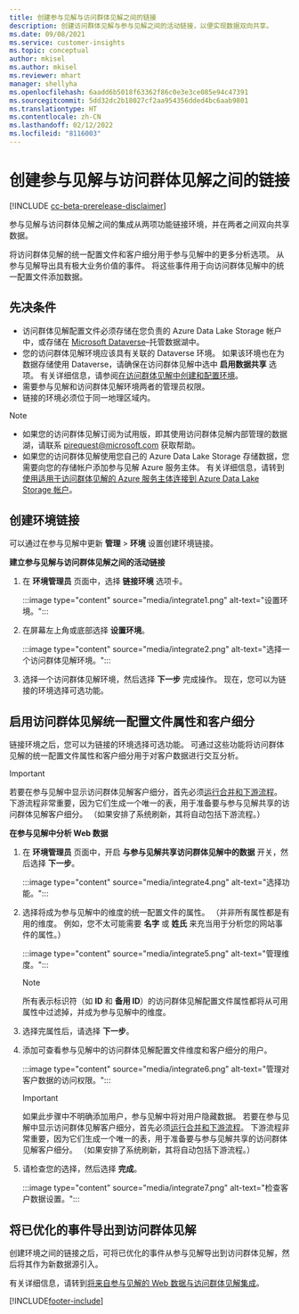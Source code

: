 ```yaml
---
title: 创建参与见解与访问群体见解之间的链接
description: 创建访问群体见解与参与见解之间的活动链接，以便实现数据双向共享。
ms.date: 09/08/2021
ms.service: customer-insights
ms.topic: conceptual
author: mkisel
ms.author: mkisel
ms.reviewer: mhart
manager: shellyha
ms.openlocfilehash: 6aadd6b5018f63362f86c0e3e3ce085e94c47391
ms.sourcegitcommit: 5dd32dc2b18027cf2aa954356dded4bc6aab9801
ms.translationtype: HT
ms.contentlocale: zh-CN
ms.lasthandoff: 02/12/2022
ms.locfileid: "8116003"
---
```

# <a name="create-a-link-between-audience-insights-and-engagement-insights"></a>创建参与见解与访问群体见解之间的链接

[!INCLUDE [cc-beta-prerelease-disclaimer](includes/cc-beta-prerelease-disclaimer.md)]

参与见解与访问群体见解之间的集成从两项功能链接环境，并在两者之间双向共享数据。

将访问群体见解的统一配置文件和客户细分用于参与见解中的更多分析选项。 从参与见解导出具有极大业务价值的事件。 将这些事件用于向访问群体见解中的统一配置文件添加数据。

## <a name="prerequisites"></a>先决条件

- 访问群体见解配置文件必须存储在您负责的 Azure Data Lake Storage 帐户中，或存储在 [Microsoft Dataverse](/powerapps/maker/data-platform/data-platform-intro)&ndash;托管数据湖中。 
- 您的访问群体见解环境应该具有关联的 Dataverse 环境。 如果该环境也在为数据存储使用 Dataverse，请确保在访问群体见解中选中 **启用数据共享** 选项。 有关详细信息，请参阅[在访问群体见解中创建和配置环境](../audience-insights/create-environment.md)。
- 需要参与见解和访问群体见解环境两者的管理员权限。
- 链接的环境必须位于同一地理区域内。

> [!NOTE]
> - 如果您的访问群体见解订阅为试用版，即其使用访问群体见解内部管理的数据湖，请联系 [pirequest@microsoft.com](mailto:pirequest@microsoft.com) 获取帮助。 
> - 如果您的访问群体见解使用您自己的 Azure Data Lake Storage 存储数据，您需要向您的存储帐户添加参与见解 Azure 服务主体。 有关详细信息，请转到[使用适用于访问群体见解的 Azure 服务主体连接到 Azure Data Lake Storage 帐户](../audience-insights/connect-service-principal.md)。 


## <a name="create-an-environment-link"></a>创建环境链接

可以通过在参与见解中更新 **管理** > **环境** 设置创建环境链接。

**建立参与见解与访问群体见解之间的活动链接**

1. 在 **环境管理员** 页面中，选择 **链接环境** 选项卡。

    :::image type="content" source="media/integrate1.png" alt-text="设置环境。":::

1. 在屏幕左上角或底部选择 **设置环境**。

     :::image type="content" source="media/integrate2.png" alt-text="选择一个访问群体见解环境。":::

1. 选择一个访问群体见解环境，然后选择 **下一步** 完成操作。 现在，您可以为链接的环境选择可选功能。
 
## <a name="enable-audience-insights-unified-profiles-attributes-and-segments"></a>启用访问群体见解统一配置文件属性和客户细分

链接环境之后，您可以为链接的环境选择可选功能。 可通过这些功能将访问群体见解的统一配置文件属性和客户细分用于对客户数据进行交互分析。

> [!IMPORTANT]
> 若要在参与见解中显示访问群体见解客户细分，首先必须[运行合并和下游流程](../audience-insights/merge-entities.md)。 下游流程非常重要，因为它们生成一个唯一的表，用于准备要与参与见解共享的访问群体见解客户细分。 （如果安排了系统刷新，其将自动包括下游流程。）

**在参与见解中分析 Web 数据**

1. 在 **环境管理员** 页面中，开启 **与参与见解共享访问群体见解中的数据** 开关，然后选择 **下一步**。

    :::image type="content" source="media/integrate4.png" alt-text="选择功能。":::

1. 选择将成为参与见解中的维度的统一配置文件的属性。 （并非所有属性都是有用的维度。 例如，您不太可能需要 **名字** 或 **姓氏** 来充当用于分析您的网站事件的属性。）

    :::image type="content" source="media/integrate5.png" alt-text="管理维度。":::

   >[!NOTE]
   > 所有表示标识符（如 **ID** 和 **备用 ID**）的访问群体见解配置文件属性都将从可用属性中过滤掉，并成为参与见解中的维度。

1. 选择完属性后，请选择 **下一步**。
1. 添加可查看参与见解中的访问群体见解配置文件维度和客户细分的用户。

    :::image type="content" source="media/integrate6.png" alt-text="管理对客户数据的访问权限。":::

   > [!IMPORTANT]
   > 如果此步骤中不明确添加用户，参与见解中将对用户隐藏数据。
   > 若要在参与见解中显示访问群体见解客户细分，首先必须[运行合并和下游流程](../audience-insights/merge-entities.md)。 下游流程非常重要，因为它们生成一个唯一的表，用于准备要与参与见解共享的访问群体见解客户细分。 （如果安排了系统刷新，其将自动包括下游流程。）

1. 请检查您的选择，然后选择 **完成**。

    :::image type="content" source="media/integrate7.png" alt-text="检查客户数据设置。":::

## <a name="export-refined-events-to-audience-insights"></a>将已优化的事件导出到访问群体见解

创建环境之间的链接之后，可将已优化的事件从参与见解导出到访问群体见解，然后将其作为新数据源引入。 

有关详细信息，请转到[将来自参与见解的 Web 数据与访问群体见解集成](../audience-insights/integrate-engagement-insights.md)。

<!--
## Share engagement insights refined events with audience insights

After you create a link between environments, a new option becomes available for you to share [refined events](refined-events.md) with audience insights.

Consider the following when creating refined events for audience insights: 

- Provide a meaningful name for the refined event. It will be used as an activity name in audience insights.
- Select at least the following properties to create an activity in audience insights: 
    - Signal.Action.Name indicates the activity details.
    - Signal.User.Id maps with the customer ID.
    - Signal.View.Uri is a web address as a basis for segments or measures.
    - Signal.Export.Id is a primary key for events.
    - Signal.Timestamp determines the date and time for the activity.

To share refined events:

1. From the engagement insights menu, select **Data** and then select the **Events** tab.
2. On the **Action** menu, select **Share as activity**.

    :::image type="content" source="media/integrate8.png" alt-text="Data shared events settings.":::

3. You can view and stop actively shared events on the **Export and Sharing** tab.
4. -- per Michael K, we need a mock here (Mukesh needs to update to reflect what happens in AUI once a user shares a refined event (i.e. no longer AUI, data wrangler needs to go discover data in the storage, the shared event is available as a DS and entity, correct?)

### Attach refined events shared as activities to unified profiles in audience insights

You can bring customer web activity data from engagement insights into audience insights. In addition to transactional, demographic, or behavioral data, you can view activities on the web in unified customer profiles. You can then use these profiles to get insights such as segments, measures, and predictions for audience activation.

Follow the steps in [data unification](../audience-insights/data-unification.md) to map, match, and merge website authentication information to unified profiles in audience insights.

You can also share refined events that are now available in audience insights, identified as data sources and entities. 

Next, you can relate event data from engagement insights as unified activities in customer profiles.

### Relate refined event data as an activity of a customer profile

After unifying the data, you can configure the activity for the customer profile. For more information, go to [Customer activities](../audience-insights/activities.md).

:::image type="content" source="media/web-event-activity.png" alt-text="Activities page with expanded Edit activity pane.":::

Next, configure the new activity by using mapping elements: 

- **Primary Key**: Signal.Export.Id, a unique ID that is available for every event record in engagement insights. This property is automatically generated.

- **Timestamp**: Signal.Timestamp in the event property.

- **Event**: Signal.Name, the event name that you want to track.

- **Web address**: Signal.View.Uri that refers to the URI of the page that created the event.

- **Details**: Signal.Action.Name to represent the information to associate with the event. The selected property in this case indicates that the event is for email promotion.

- **Activity type**: In this example, we choose the existing activity type WebLog. This selection is a useful filter option to run prediction models or create segments based on this activity type.

- **Set up relationship**: This important setting ties the activity to existing customer profiles. **Signal.User.Id** is the identifier configured in the SDK to be collected. It relates to the user ID in other data sources that are configured in audience insights. 

This example configures the relationship between Signal.User.Id and RetailCustomers:CustomerRetailId, which is the primary key that was identified in the map step of the data unification process.

After processing the activities, you can review customer records and open a customer card to see activities from engagement insights in the timeline. 

> [!TIP]
> To find a customer ID that has an engagement insights activity, go to **Entities** and preview the data for the UnifiedActivity entity. **ActivityTypeDisplay = WebLog** contains the engagement insights activity configured in the preceding example. Copy the customer ID for one of those records and search<!--note from editor: Edit okay? I couldn't quite follow this.-- > for that ID on the **Customers** page.

--> 

[!INCLUDE[footer-include](../includes/footer-banner.md)]
